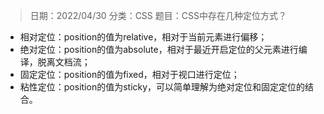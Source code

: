 > 日期：2022/04/30
分类：CSS
题目：CSS中存在几种定位方式？

- 相对定位：position的值为relative，相对于当前元素进行偏移；
- 绝对定位：position的值为absolute，相对于最近开启定位的父元素进行编译，脱离文档流；
- 固定定位：position的值为fixed，相对于视口进行定位；
- 粘性定位：position的值为sticky，可以简单理解为绝对定位和固定定位的结合。

